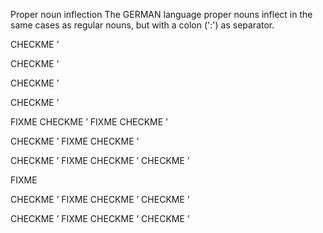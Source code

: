 Proper noun inflection
The GERMAN language proper nouns inflect in the same cases as regular
nouns, but with a colon (':') as separator.

CHECKME ʼ


CHECKME ʼ









CHECKME ʼ

CHECKME ʼ

FIXME
CHECKME ʼ
FIXME
CHECKME ʼ

CHECKME ʼ
FIXME
CHECKME ʼ

CHECKME ʼ
FIXME
CHECKME ʼ
CHECKME ʼ

FIXME

CHECKME ʼ
FIXME
CHECKME ʼ
CHECKME ʼ

CHECKME ʼ
FIXME
CHECKME ʼ
CHECKME ʼ




